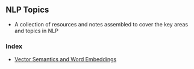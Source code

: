 
## NLP Topics

* A collection of resources and notes assembled to cover the key areas and topics in NLP



### Index

* [Vector Semantics and Word Embeddings](vector_semantics_and_word_embeddings)


